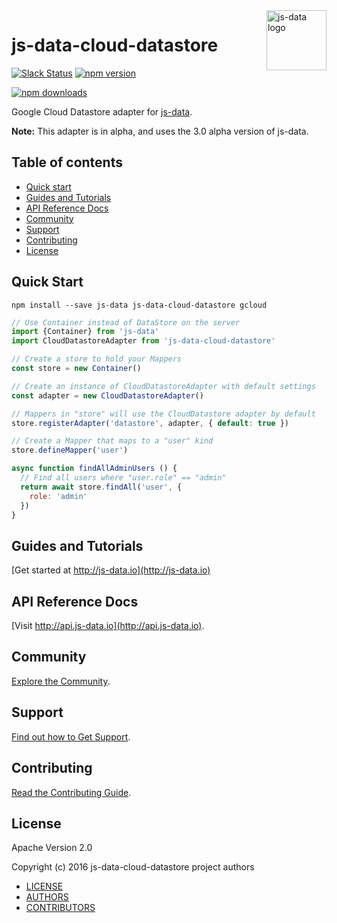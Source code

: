 <img src="https://raw.githubusercontent.com/js-data/js-data/master/js-data.png" alt="js-data logo" title="js-data" align="right" width="96" height="96" />

# js-data-cloud-datastore

[![Slack Status][sl_b]][sl_l]
[![npm version][npm_b]][npm_l]
<!-- [![Circle CI][circle_b]][circle_l] -->
[![npm downloads][dn_b]][dn_l]
<!-- [![Coverage Status][cov_b]][cov_l] -->

Google Cloud Datastore adapter for [js-data](http://www.js-data.io/).

__Note:__ This adapter is in alpha, and uses the 3.0 alpha version of js-data.

## Table of contents

* [Quick start](#quick-start)
* [Guides and Tutorials](#guides-and-tutorials)
* [API Reference Docs](#api-reference-docs)
* [Community](#community)
* [Support](#support)
* [Contributing](#contributing)
* [License](#license)

## Quick Start

```
npm install --save js-data js-data-cloud-datastore gcloud
```

```js
// Use Container instead of DataStore on the server
import {Container} from 'js-data'
import CloudDatastoreAdapter from 'js-data-cloud-datastore'

// Create a store to hold your Mappers
const store = new Container()

// Create an instance of CloudDatastoreAdapter with default settings
const adapter = new CloudDatastoreAdapter()

// Mappers in "store" will use the CloudDatastore adapter by default
store.registerAdapter('datastore', adapter, { default: true })

// Create a Mapper that maps to a "user" kind
store.defineMapper('user')
```

```js
async function findAllAdminUsers () {
  // Find all users where "user.role" == "admin"
  return await store.findAll('user', {
    role: 'admin'
  })
}
```

## Guides and Tutorials

[Get started at http://js-data.io](http://js-data.io)

## API Reference Docs

[Visit http://api.js-data.io](http://api.js-data.io).

## Community

[Explore the Community](http://js-data.io/docs/community).

## Support

[Find out how to Get Support](http://js-data.io/docs/support).

## Contributing

[Read the Contributing Guide](http://js-data.io/docs/contributing).

## License

Apache Version 2.0

Copyright (c) 2016 js-data-cloud-datastore project authors

* [LICENSE](https://github.com/GoogleCloudPlatform/js-data-cloud-datastore/blob/master/LICENSE)
* [AUTHORS](https://github.com/GoogleCloudPlatform/js-data-cloud-datastore/blob/master/AUTHORS)
* [CONTRIBUTORS](https://github.com/GoogleCloudPlatform/js-data-cloud-datastore/blob/master/CONTRIBUTORS)

[sl_b]: http://slack.js-data.io/badge.svg
[sl_l]: http://slack.js-data.io
[npm_b]: https://img.shields.io/npm/v/js-data-cloud-datastore.svg?style=flat
[npm_l]: https://www.npmjs.org/package/js-data-cloud-datastore
[circle_b]: https://img.shields.io/circleci/project/GoogleCloudPlatform/js-data-cloud-datastore/master.svg?style=flat
[circle_l]: https://circleci.com/gh/GoogleCloudPlatform/js-data-cloud-datastore/tree/master
[dn_b]: https://img.shields.io/npm/dm/js-data-cloud-datastore.svg?style=flat
[dn_l]: https://www.npmjs.org/package/js-data-cloud-datastore
[cov_b]: https://img.shields.io/coveralls/GoogleCloudPlatform/js-data-cloud-datastore/master.svg?style=flat
[cov_l]: https://coveralls.io/github/GoogleCloudPlatform/js-data-cloud-datastore?branch=master
